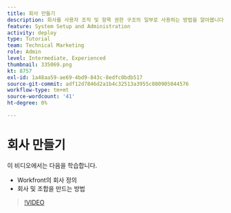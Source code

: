 ```yaml
---
title: 회사 만들기
description: 회사를 사용자 조직 및 항목 권한 구조의 일부로 사용하는 방법을 알아봅니다. 그런 다음 조직의 회사를 만듭니다.
feature: System Setup and Administration
activity: deploy
type: Tutorial
team: Technical Marketing
role: Admin
level: Intermediate, Experienced
thumbnail: 335069.png
kt: 8757
exl-id: 1a48aa59-ae69-4bd9-843c-8edfc0bdb517
source-git-commit: adf12d7846d2a1b4c32513a3955c080905044576
workflow-type: tm+mt
source-wordcount: '41'
ht-degree: 0%

---
```


# 회사 만들기

이 비디오에서는 다음을 학습합니다.

* Workfront의 회사 정의
* 회사 및 조합을 만드는 방법

>[!VIDEO](https://video.tv.adobe.com/v/335069/?quality=12)
